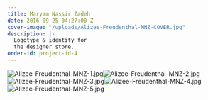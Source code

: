 ```yaml
---
title: Maryam Nassir Zadeh
date: 2016-09-25 04:27:00 Z
cover-image: "/uploads/Alizee-Freudenthal-MNZ-COVER.jpg"
description: |-
  Logotype & identity for
  the designer store.
order-id: project-id-4
---
```


![Alizee-Freudenthal-MNZ-1.jpg](/uploads/Alizee-Freudenthal-MNZ-1.jpg)![Alizee-Freudenthal-MNZ-2.jpg](/uploads/Alizee-Freudenthal-MNZ-2.jpg)![Alizee-Freudenthal-MNZ-3.jpg](/uploads/Alizee-Freudenthal-MNZ-3.jpg)![Alizee-Freudenthal-MNZ-4.jpg](/uploads/Alizee-Freudenthal-MNZ-4.jpg)![Alizee-Freudenthal-MNZ-5.jpg](/uploads/Alizee-Freudenthal-MNZ-5.jpg)
